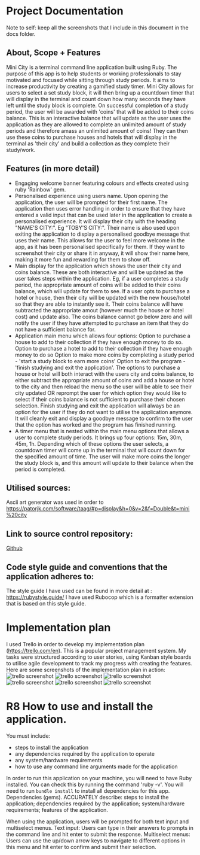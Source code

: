 # Project Documentation
Note to self: keep all the screenshots that I include in this document in the docs folder.

## About, Scope + Features
Mini City is a terminal command line application built using Ruby. The purpose of this app is to help students or working professionals to stay motivated and focused while sitting through study periods. It aims to increase productivity by creating a gamified study timer. Mini City allows for users to select a set study block, it will then bring up a countdown timer that will display in the terminal and count down how many seconds they have left until the study block is complete. On successful completion of a study period, the user will be awarded with 'coins' that will be added to their coins balance. This is an interactive balance that will update as the user uses the application as they are allowed to complete an unlimited amount of study periods and therefore amass an unlimited amount of coins! They can then use these coins to purchase houses and hotels that will display in the terminal as 'their city' and build a collection as they complete their study/work. 

## Features (in more detail)
- Engaging welcome banner featuring colours and effects created using ruby 'Rainbow' gem.
- Personalised experience using users name. Upon opening the application, the user will be prompted for their first name. The application then uses error handling in order to ensure that they have entered a valid input that can be used later in the application to create a personalised experience. It will display their city with the heading "NAME'S CITY:". Eg "TOBY'S CITY:". Their name is also used upon exiting the application to display a personalised goodbye message that uses their name. This allows for the user to feel more welcome in the app, as it has been personalised specifically for them. If they want to screenshot their city or share it in anyway, it will show their name here, making it more fun and rewarding for them to show off. 
- Main display for the application which shows the user their city and coins balance. These are both interactive and will be updated as the user takes steps within the application. Eg, if a user completes a study period, the appropriate amount of coins will be added to their coins balance, which will update for them to see. If a user opts to purchase a hotel or house, then their city will be updated with the new house/hotel so that they are able to instantly see it. Their coins balance will have subtracted the appropriate amout (however much the house or hotel cost) and update also. The coins balance cannot go below zero and will notify the user if they have attempted to purchase an item that they do not have a sufficient balance for. 
- Application main menu which allows four options: 
Option to purchase a house to add to their collection if they have enough money to do so.
Option to purchase a hotel to add to their collection if they have enough money to do so
Option to make more coins by completing a study period - 'start a study block to earn more coins'
Option to exit the program - 'finish studying and exit the application'. 
The options to purchase a house or hotel will both interact with the users city and coins balance, to either subtract the appropriate amount of coins and add a house or hotel to the city and then reload the menu so the user will be able to see their city updated OR reprompt the user for which option they would like to select if their coins balance is not sufficient to purchase their chosen selection. 
Finish studying and exit the application will always be an option for the user if they do not want to utilise the application anymore. It will cleanly exit and display a goodbye message to confirm to the user that the option has worked and the program has  finished running.
- A timer menu that is nested within the main menu options that allows a user to complete study periods. It brings up four options: 15m, 30m, 45m, 1h. Depending which of these options the user selects, a countdown timer will come up in the terminal that will count down for the specified amount of time. The user will make more coins the longer the study block is, and this amount will update to their balance when the period is completed. 

## Utilised sources:
Ascii art generator was used in order to 
https://patorjk.com/software/taag/#p=display&h=0&v=2&f=Double&t=mini%20city

## Link to source control repository: 
[Github](https://github.com/miasydney/MiaBenn_T1A3)

## Code style guide and conventions that the application adheres to:
The style guide I have used can be found in more detail at : https://rubystyle.guide/
I have used  Rubocop which is a formatter extension that is based on this style guide. 

# Implementation plan
I used Trello in order to develop my implementation plan (https://trello.com/en). This is a popular project management system. My tasks were structured according to user stories, using Kanban style boards to utilise agile development to track my progress with creating the features. Here are some screenshots of the implementation plan in action:
![trello screenshot](../MiaBenn_T1A3/docs/trello1.png)
![trello screenshot](../MiaBenn_T1A3/docs/trello2.png)
![trello screenshot](../MiaBenn_T1A3/docs/trello3.png)
![trello screenshot](../MiaBenn_T1A3/docs/trello4.png)
![trello screenshot](../MiaBenn_T1A3/docs/trello5.png)
![trello screenshot](../MiaBenn_T1A3/docs/trello6.png)

# R8 How to use and install the application.

You must include:
- steps to install the application
- any dependencies required by the application to operate
- any system/hardware requirements
- how to use any command line arguments made for the application

In order to run this application on your machine, you will need to have Ruby installed. You can check this by running the command 'ruby -v'.
You will need to run ``bundle install`` to install all dependencies for this app.
Dependencies (gems).
ACCURATELY describe: steps to install the application; dependencies required by the application; system/hardware requirements; features of the application.

When using the application, users will be prompted for both text input and multiselect menus. 
Text input: Users can type in their answers to prompts in the command line and hit enter to submit the response. 
Multiselect menus: Users can use the up/down arrow keys to navigate to different options in this menu and hit enter to confirm and submit their selection.